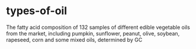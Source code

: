 # types-of-oil
The fatty acid composition of 132 samples of different edible vegetable oils from the market, including pumpkin, sunflower, peanut, olive, soybean, rapeseed, corn and some mixed oils, determined by GC
